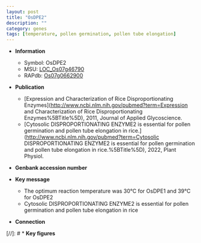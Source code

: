```yaml
---
layout: post
title: "OsDPE2"
description: ""
category: genes
tags: [temperature, pollen germination, pollen tube elongation]
---
```


* **Information**  
    + Symbol: OsDPE2  
    + MSU: [LOC_Os07g46790](http://rice.uga.edu/cgi-bin/ORF_infopage.cgi?orf=LOC_Os07g46790)  
    + RAPdb: [Os07g0662900](http://rapdb.dna.affrc.go.jp/viewer/gbrowse_details/irgsp1?name=Os07g0662900)  

* **Publication**  
    + [Expression and Characterization of Rice Disproportionating Enzymes](http://www.ncbi.nlm.nih.gov/pubmed?term=Expression and Characterization of Rice Disproportionating Enzymes%5BTitle%5D), 2011, Journal of Applied Glycoscience.
    + [Cytosolic DISPROPORTIONATING ENZYME2 is essential for pollen germination and pollen tube elongation in rice.](http://www.ncbi.nlm.nih.gov/pubmed?term=Cytosolic DISPROPORTIONATING ENZYME2 is essential for pollen germination and pollen tube elongation in rice.%5BTitle%5D), 2022, Plant Physiol.

* **Genbank accession number**  

* **Key message**  
    + The optimum reaction temperature was 30°C for OsDPE1 and 39°C for OsDPE2
    + Cytosolic DISPROPORTIONATING ENZYME2 is essential for pollen germination and pollen tube elongation in rice

* **Connection**  

[//]: # * **Key figures**  


